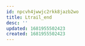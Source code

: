 ```yaml
---
id: npcvh4jwwjc2rkk8jazb2wo
title: Ltrail_end
desc: ''
updated: 1681955502423
created: 1681955502423
---
```

